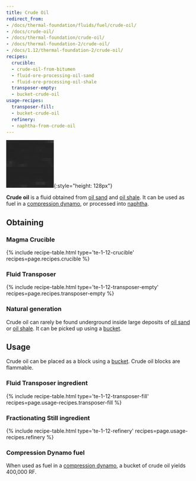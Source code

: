 ```yaml
---
title: Crude Oil
redirect_from:
- /docs/thermal-foundation/fluids/fuel/crude-oil/
- /docs/crude-oil/
- /docs/thermal-foundation/crude-oil/
- /docs/thermal-foundation-2/crude-oil/
- /docs/1.12/thermal-foundation-2/crude-oil/
recipes:
  crucible:
  - crude-oil-from-bitumen
  - fluid-ore-processing-oil-sand
  - fluid-ore-processing-oil-shale
  transposer-empty:
  - bucket-crude-oil
usage-recipes:
  transposer-fill:
  - bucket-crude-oil
  refinery:
  - naphtha-from-crude-oil
---
```


![Crude oil](/assets/images/thermal-foundation-2/crude-oil.gif){:style="height: 128px"}


**Crude oil** is a fluid obtained from [oil sand](../oil-sand/) and [oil
shale](../oil-shale/). It can be used as fuel in a [compression
dynamo](../../thermal-expansion/compression-dynamo/), or processed into [naphtha](../naphtha/).


Obtaining
---------

### Magma Crucible
{% include recipe-table.html type='te-1-12-crucible' recipes=page.recipes.crucible %}

### Fluid Transposer
{% include recipe-table.html type='te-1-12-transposer-empty' recipes=page.recipes.transposer-empty %}

### Natural generation
Crude oil can rarely be found underground inside large deposits of [oil
sand](../oil-sand/) or [oil shale](../oil-shale/). It can be picked up
using a [bucket](https://minecraft.wiki/w/Bucket).


Usage
-----

Crude oil can be placed as a block using a
[bucket](https://minecraft.wiki/w/Bucket). Crude oil blocks are
flammable.

### Fluid Transposer ingredient
{% include recipe-table.html type='te-1-12-transposer-fill' recipes=page.usage-recipes.transposer-fill %}

### Fractionating Still ingredient
{% include recipe-table.html type='te-1-12-refinery' recipes=page.usage-recipes.refinery %}

### Compression Dynamo fuel
When used as fuel in a [compression dynamo](../../thermal-expansion/compression-dynamo/), a bucket
of crude oil yields 400,000 RF.
